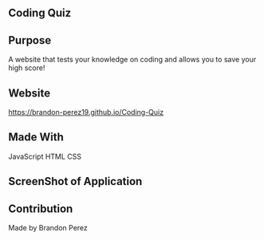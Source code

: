 ## Coding Quiz

## Purpose 
A website that tests your knowledge on coding and allows you to save your high score!

## Website
https://brandon-perez19.github.io/Coding-Quiz

## Made With
  JavaScript
  HTML
  CSS
  
## ScreenShot of Application


## Contribution

Made by Brandon Perez
